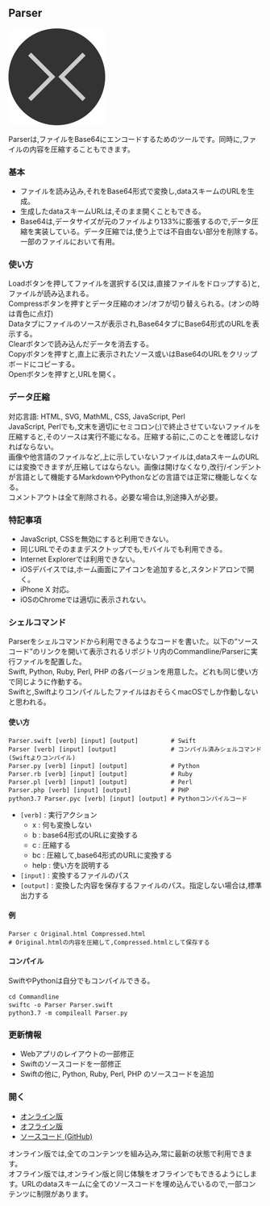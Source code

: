 ## Parser

![Parser](Icon.png "Parser")  

Parserは,ファイルをBase64にエンコードするためのツールです。同時に,ファイルの内容を圧縮することもできます。

### 基本
- ファイルを読み込み,それをBase64形式で変換し,dataスキームのURLを生成。
- 生成したdataスキームURLは,そのまま開くこともできる。
- Base64は,データサイズが元のファイルより133%に膨張するので,データ圧縮を実装している。データ圧縮では,使う上では不自由ない部分を削除する。一部のファイルにおいて有用。

### 使い方
Loadボタンを押してファイルを選択する(又は,直接ファイルをドロップする)と,ファイルが読み込まれる。  
Compressボタンを押すとデータ圧縮のオン/オフが切り替えられる。(オンの時は青色に点灯)  
Dataタブにファイルのソースが表示され,Base64タブにBase64形式のURLを表示する。  
Clearボタンで読み込んだデータを消去する。  
Copyボタンを押すと,直上に表示されたソース或いはBase64のURLをクリップボードにコピーする。  
Openボタンを押すと,URLを開く。  

### データ圧縮
対応言語: HTML, SVG, MathML, CSS, JavaScript, Perl  
JavaScript, Perlでも,文末を適切にセミコロン(;)で終止させていないファイルを圧縮すると,そのソースは実行不能になる。圧縮する前に,このことを確認しなければならない。  
画像や他言語のファイルなど,上に示していないファイルは,dataスキームのURLには変換できますが,圧縮してはならない。画像は開けなくなり,改行/インデントが言語として機能するMarkdownやPythonなどの言語では正常に機能しなくなる。  
コメントアウトは全て削除される。必要な場合は,別途挿入が必要。  

### 特記事項
- JavaScript, CSSを無効にすると利用できない。
- 同じURLでそのままデスクトップでも,モバイルでも利用できる。
- Internet Explorerでは利用できない。
- iOSデバイスでは,ホーム画面にアイコンを追加すると,スタンドアロンで開く。
- iPhone X 対応。
- iOSのChromeでは適切に表示されない。

### シェルコマンド
Parserをシェルコマンドから利用できるようなコードを書いた。以下の“ソースコード”のリンクを開いて表示されるリポジトリ内のCommandline/Parserに実行ファイルを配置した。  
Swift, Python, Ruby, Perl, PHP の各バージョンを用意した。どれも同じ使い方で同じように作動する。  
Swiftと,SwiftよりコンパイルしたファイルはおそらくmacOSでしか作動しないと思われる。  
#### 使い方
```Shell
Parser.swift [verb] [input] [output]         # Swift
Parser [verb] [input] [output]               # コンパイル済みシェルコマンド (Swiftよりコンパイル)
Parser.py [verb] [input] [output]            # Python
Parser.rb [verb] [input] [output]            # Ruby
Parser.pl [verb] [input] [output]            # Perl
Parser.php [verb] [input] [output]           # PHP
python3.7 Parser.pyc [verb] [input] [output] # Pythonコンパイルコード
```
- `[verb]` : 実行アクション
	* x : 何も変換しない
	* b : base64形式のURLに変換する
	* c : 圧縮する
	* bc : 圧縮して,base64形式のURLに変換する
	* help : 使い方を説明する
- `[input]` : 変換するファイルのパス
- `[output]` : 変換した内容を保存するファイルのパス。指定しない場合は,標準出力する
#### 例
```Shell
Parser c Original.html Compressed.html
# Original.htmlの内容を圧縮して,Compressed.htmlとして保存する
```
#### コンパイル
SwiftやPythonは自分でもコンパイルできる。  
```Shell
cd Commandline
swiftc -o Parser Parser.swift
python3.7 -m compileall Parser.py
```

### 更新情報
- Webアプリのレイアウトの一部修正
- Swiftのソースコードを一部修正
- Swiftの他に, Python, Ruby, Perl, PHP のソースコードを追加

### 開く
- [オンライン版](https://akimikimikimikimikimikimika.github.io/Parser/Parser.html "Parserオンライン版")
- [オフライン版](https://akimikimikimikimikimikimika.github.io/Parser/offline.html "Parserオフライン版")
- [ソースコード (GitHub)](https://github.com/akimikimikimikimikimikimika/Parser/ "ソースコード")

オンライン版では,全てのコンテンツを組み込み,常に最新の状態で利用できます。  
オフライン版では,オンライン版と同じ体験をオフラインでもできるようにします。URLのdataスキームに全てのソースコードを埋め込んでいるので,一部コンテンツに制限があります。
